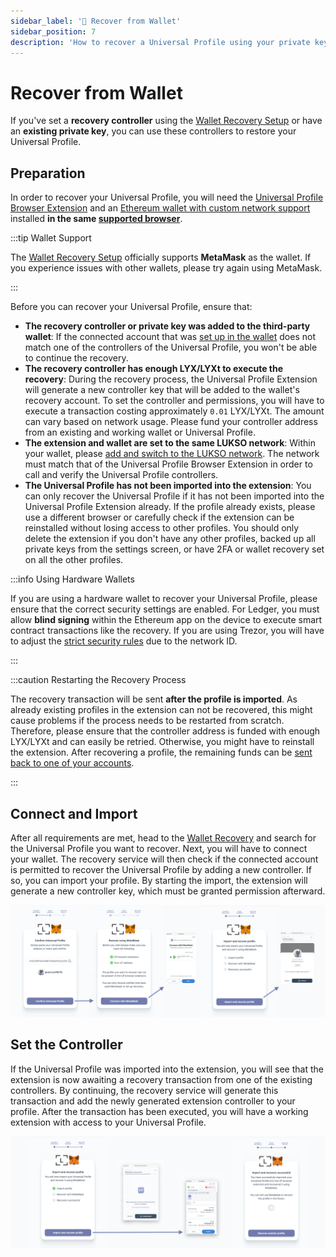```yaml
---
sidebar_label: '🔐 Recover from Wallet'
sidebar_position: 7
description: 'How to recover a Universal Profile using your private key or 3rd-party wallet'
---
```


# Recover from Wallet

If you've set a **recovery controller** using the [Wallet Recovery Setup](./set-wallet-recovery.md) or have an **existing private key**, you can use these controllers to restore your Universal Profile.

## Preparation

In order to recover your Universal Profile, you will need the [Universal Profile Browser Extension](https://chromewebstore.google.com/detail/universal-profiles/abpickdkkbnbcoepogfhkhennhfhehfn) and an [Ethereum wallet with custom network support](docs/general/supported-wallets/wallet-support.md) installed **in the same [supported browser](../introduction.md#which-browsers-does-the-extension-support)**.

:::tip Wallet Support

The [Wallet Recovery Setup](https://my.universalprofile.cloud/3rd-party/add-recovery) officially supports **MetaMask** as the wallet. If you experience issues with other wallets, please try again using MetaMask.

:::

Before you can recover your Universal Profile, ensure that:

- **The recovery controller or private key was added to the third-party wallet**: If the connected account that was [set up in the wallet](./wallet-recovery.md#preparation) does not match one of the controllers of the Universal Profile, you won't be able to continue the recovery.
- **The recovery controller has enough LYX/LYXt to execute the recovery**: During the recovery process, the Universal Profile Extension will generate a new controller key that will be added to the wallet's recovery account. To set the controller and permissions, you will have to execute a transaction costing approximately `0.01` LYX/LYXt. The amount can vary based on network usage. Please fund your controller address from an existing and working wallet or Universal Profile.
- **The extension and wallet are set to the same LUKSO network**: Within your wallet, please [add and switch to the LUKSO network](https://docs.lukso.tech/networks/mainnet/parameters#add-lukso-to-wallets). The network must match that of the Universal Profile Browser Extension in order to call and verify the Universal Profile controllers.
- **The Universal Profile has not been imported into the extension**: You can only recover the Universal Profile if it has not been imported into the Universal Profile Extension already. If the profile already exists, please use a different browser or carefully check if the extension can be reinstalled without losing access to other profiles. You should only delete the extension if you don't have any other profiles, backed up all private keys from the settings screen, or have 2FA or wallet recovery set on all the other profiles.

:::info Using Hardware Wallets

If you are using a hardware wallet to recover your Universal Profile, please ensure that the correct security settings are enabled. For Ledger, you must allow **blind signing** within the Ethereum app on the device to execute smart contract transactions like the recovery. If you are using Trezor, you will have to adjust the [strict security rules](docs/general/supported-wallets/hardware-wallets.md#how-to-send-transactions-using-trezor-wallet) due to the network ID.

:::

:::caution Restarting the Recovery Process

The recovery transaction will be sent **after the profile is imported**. As already existing profiles in the extension can not be recovered, this might cause problems if the process needs to be restarted from scratch. Therefore, please ensure that the controller address is funded with enough LYX/LYXt and can easily be retried. Otherwise, you might have to reinstall the extension. After recovering a profile, the remaining funds can be [sent back to one of your accounts](./get-controller-funds.md).

:::

## Connect and Import

After all requirements are met, head to the [Wallet Recovery](https://my.universalprofile.cloud/3rd-party/recover) and search for the Universal Profile you want to recover. Next, you will have to connect your wallet. The recovery service will then check if the connected account is permitted to recover the Universal Profile by adding a new controller. If so, you can import your profile. By starting the import, the extension will generate a new controller key, which must be granted permission afterward.

![Connect the Extensions](/img/extension/recover-up-1.png)

## Set the Controller

If the Universal Profile was imported into the extension, you will see that the extension is now awaiting a recovery transaction from one of the existing controllers. By continuing, the recovery service will generate this transaction and add the newly generated extension controller to your profile. After the transaction has been executed, you will have a working extension with access to your Universal Profile.

![Connect the Extensions](/img/extension/recover-up-2.png)
